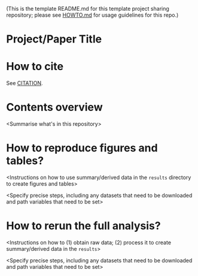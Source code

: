 (This is the template README.md for this template project sharing repository; please see [HOWTO.md](HOWTO.md) for usage guidelines for this repo.)

# Project/Paper Title

<Project description>

# How to cite

See [CITATION](CITATION).

# Contents overview

<Summarise what's in this repository>

# How to reproduce figures and tables?

<Instructions on how to use summary/derived data in the `results` directory to create figures and tables>

<Specify precise steps, including any datasets that need to be downloaded and path variables that need to be set>

# How to rerun the full analysis?

<Instructions on how to (1) obtain raw data; (2) process it to create summary/derived data in the `results`>

<Specify precise steps, including any datasets that need to be downloaded and path variables that need to be set>

